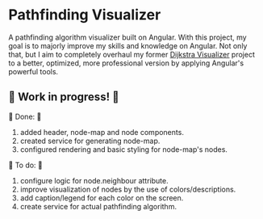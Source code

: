 # Pathfinding Visualizer

A pathfinding algorithm visualizer built on Angular. With this project, my goal is to majorly improve my skills and knowledge on Angular. 
Not only that, but I aim to completely overhaul my former <a href="https://github.com/MiguelFirmino/Dijkstra-Visualizer/tree/master">Dijkstra Visualizer</a> 
project to a better, optimized, more professional version by applying Angular's powerful tools.

## 🚧 Work in progress! 🚧

🚩 Done: 🚩
1) added header, node-map and node components.
2) created service for generating node-map.
3) configured rendering and basic styling for node-map's nodes.

🚩 To do: 🚩
1) configure logic for node.neighbour attribute.
2) improve visualization of nodes by the use of colors/descriptions.
3) add caption/legend for each color on the screen.
4) create service for actual pathfinding algorithm.
